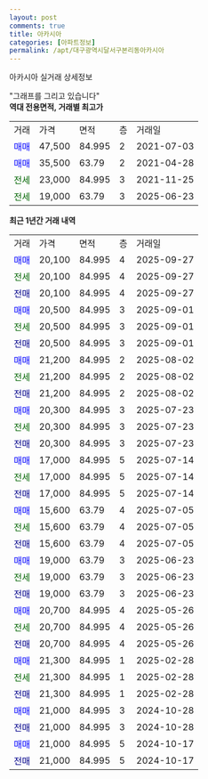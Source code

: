 ```yaml
---
layout: post
comments: true
title: 아카시아
categories: [아파트정보]
permalink: /apt/대구광역시달서구본리동아카시아
---
```


아카시아 실거래 상세정보

<script type="text/javascript">
  google.charts.load('current', {'packages':['line', 'corechart']});
  google.charts.setOnLoadCallback(drawChart);

  function drawChart() {
    var data = new google.visualization.DataTable();
    data.addColumn('date', '거래일');
    data.addColumn('number', "매매");
    data.addColumn('number', "전세");
    data.addColumn('number', "전매");

    data.addRows([[new Date(Date.parse("2025-09-27")), 20100, null, null], [new Date(Date.parse("2025-09-27")), null, 20100, null], [new Date(Date.parse("2025-09-27")), null, null, 20100], [new Date(Date.parse("2025-09-01")), 20500, null, null], [new Date(Date.parse("2025-09-01")), null, 20500, null], [new Date(Date.parse("2025-09-01")), null, null, 20500], [new Date(Date.parse("2025-08-02")), 21200, null, null], [new Date(Date.parse("2025-08-02")), null, 21200, null], [new Date(Date.parse("2025-08-02")), null, null, 21200], [new Date(Date.parse("2025-07-23")), 20300, null, null], [new Date(Date.parse("2025-07-23")), null, 20300, null], [new Date(Date.parse("2025-07-23")), null, null, 20300], [new Date(Date.parse("2025-07-14")), 17000, null, null], [new Date(Date.parse("2025-07-14")), null, 17000, null], [new Date(Date.parse("2025-07-14")), null, null, 17000], [new Date(Date.parse("2025-07-05")), 15600, null, null], [new Date(Date.parse("2025-07-05")), null, 15600, null], [new Date(Date.parse("2025-07-05")), null, null, 15600], [new Date(Date.parse("2025-06-23")), 19000, null, null], [new Date(Date.parse("2025-06-23")), null, 19000, null], [new Date(Date.parse("2025-06-23")), null, null, 19000], [new Date(Date.parse("2025-05-26")), 20700, null, null], [new Date(Date.parse("2025-05-26")), null, 20700, null], [new Date(Date.parse("2025-05-26")), null, null, 20700], [new Date(Date.parse("2025-02-28")), 21300, null, null], [new Date(Date.parse("2025-02-28")), null, 21300, null], [new Date(Date.parse("2025-02-28")), null, null, 21300], [new Date(Date.parse("2024-10-28")), 21000, null, null], [new Date(Date.parse("2024-10-28")), null, null, 21000], [new Date(Date.parse("2024-10-17")), 21000, null, null], [new Date(Date.parse("2024-10-17")), null, null, 21000]]);

    var options = {
      hAxis: {
        format: 'yyyy/MM/dd'
      },    
      lineWidth: 0,
      pointsVisible: true,    
      title: '최근 1년간 유형별 실거래가 분포',
      legend: { position: 'bottom' }
    };

    var formatter = new google.visualization.NumberFormat({pattern:'###,###'} );
    formatter.format(data, 1);
    formatter.format(data, 2);
    
    setTimeout(function() {
        var chart = new google.visualization.LineChart(document.getElementById('columnchart_material'));
        chart.draw(data, (options));
        document.getElementById('loading').style.display = 'none';
    }, 200);
  }
</script>


<div id="loading" style="z-index:20; display: block; margin-left: 0px">"그래프를 그리고 있습니다"</div>
<div id="columnchart_material" style="width: 95%; margin-left: 0px; display: block"></div>
<!-- contents start -->
<b>역대 전용면적, 거래별 최고가</b>
<table class="sortable">
    <tr>
      <td>거래</td>
      <td>가격</td>
      <td>면적</td>
      <td>층</td>
      <td>거래일</td>
    </tr>
        <tr>
          <td><a style="color: blue">매매</a></td>
          <td>47,500</td>
          <td>84.995</td>
          <td>2</td>
          <td>2021-07-03</td>
        </tr>            <tr>
          <td><a style="color: blue">매매</a></td>
          <td>35,500</td>
          <td>63.79</td>
          <td>2</td>
          <td>2021-04-28</td>
        </tr>        
        <tr>
              <td><a style="color: darkgreen">전세</a></td>
              <td>23,000</td>
              <td>84.995</td>
              <td>3</td>
              <td>2021-11-25</td>
            </tr>            <tr>
              <td><a style="color: darkgreen">전세</a></td>
              <td>19,000</td>
              <td>63.79</td>
              <td>3</td>
              <td>2025-06-23</td>
            </tr>        
    
</table>

<b>최근 1년간 거래 내역</b>

<table class="sortable">
    <tr>
      <td>거래</td>
      <td>가격</td>
      <td>면적</td>
      <td>층</td>
      <td>거래일</td>
    </tr>
    <tr>
      <td><a style="color: blue">매매</a></td>
      <td>20,100</td>
      <td>84.995</td>
      <td>4</td>
      <td>2025-09-27</td>
    </tr>          <tr>
      <td><a style="color: darkgreen">전세</a></td>
      <td>20,100</td>
      <td>84.995</td>
      <td>4</td>
      <td>2025-09-27</td>
    </tr>          <tr>
      <td><a style="color: darkblue">전매</a></td>
      <td>20,100</td>
      <td>84.995</td>
      <td>4</td>
      <td>2025-09-27</td>
    </tr>          <tr>
      <td><a style="color: blue">매매</a></td>
      <td>20,500</td>
      <td>84.995</td>
      <td>3</td>
      <td>2025-09-01</td>
    </tr>          <tr>
      <td><a style="color: darkgreen">전세</a></td>
      <td>20,500</td>
      <td>84.995</td>
      <td>3</td>
      <td>2025-09-01</td>
    </tr>          <tr>
      <td><a style="color: darkblue">전매</a></td>
      <td>20,500</td>
      <td>84.995</td>
      <td>3</td>
      <td>2025-09-01</td>
    </tr>          <tr>
      <td><a style="color: blue">매매</a></td>
      <td>21,200</td>
      <td>84.995</td>
      <td>2</td>
      <td>2025-08-02</td>
    </tr>          <tr>
      <td><a style="color: darkgreen">전세</a></td>
      <td>21,200</td>
      <td>84.995</td>
      <td>2</td>
      <td>2025-08-02</td>
    </tr>          <tr>
      <td><a style="color: darkblue">전매</a></td>
      <td>21,200</td>
      <td>84.995</td>
      <td>2</td>
      <td>2025-08-02</td>
    </tr>          <tr>
      <td><a style="color: blue">매매</a></td>
      <td>20,300</td>
      <td>84.995</td>
      <td>3</td>
      <td>2025-07-23</td>
    </tr>          <tr>
      <td><a style="color: darkgreen">전세</a></td>
      <td>20,300</td>
      <td>84.995</td>
      <td>3</td>
      <td>2025-07-23</td>
    </tr>          <tr>
      <td><a style="color: darkblue">전매</a></td>
      <td>20,300</td>
      <td>84.995</td>
      <td>3</td>
      <td>2025-07-23</td>
    </tr>          <tr>
      <td><a style="color: blue">매매</a></td>
      <td>17,000</td>
      <td>84.995</td>
      <td>5</td>
      <td>2025-07-14</td>
    </tr>          <tr>
      <td><a style="color: darkgreen">전세</a></td>
      <td>17,000</td>
      <td>84.995</td>
      <td>5</td>
      <td>2025-07-14</td>
    </tr>          <tr>
      <td><a style="color: darkblue">전매</a></td>
      <td>17,000</td>
      <td>84.995</td>
      <td>5</td>
      <td>2025-07-14</td>
    </tr>          <tr>
      <td><a style="color: blue">매매</a></td>
      <td>15,600</td>
      <td>63.79</td>
      <td>4</td>
      <td>2025-07-05</td>
    </tr>          <tr>
      <td><a style="color: darkgreen">전세</a></td>
      <td>15,600</td>
      <td>63.79</td>
      <td>4</td>
      <td>2025-07-05</td>
    </tr>          <tr>
      <td><a style="color: darkblue">전매</a></td>
      <td>15,600</td>
      <td>63.79</td>
      <td>4</td>
      <td>2025-07-05</td>
    </tr>          <tr>
      <td><a style="color: blue">매매</a></td>
      <td>19,000</td>
      <td>63.79</td>
      <td>3</td>
      <td>2025-06-23</td>
    </tr>          <tr>
      <td><a style="color: darkgreen">전세</a></td>
      <td>19,000</td>
      <td>63.79</td>
      <td>3</td>
      <td>2025-06-23</td>
    </tr>          <tr>
      <td><a style="color: darkblue">전매</a></td>
      <td>19,000</td>
      <td>63.79</td>
      <td>3</td>
      <td>2025-06-23</td>
    </tr>          <tr>
      <td><a style="color: blue">매매</a></td>
      <td>20,700</td>
      <td>84.995</td>
      <td>4</td>
      <td>2025-05-26</td>
    </tr>          <tr>
      <td><a style="color: darkgreen">전세</a></td>
      <td>20,700</td>
      <td>84.995</td>
      <td>4</td>
      <td>2025-05-26</td>
    </tr>          <tr>
      <td><a style="color: darkblue">전매</a></td>
      <td>20,700</td>
      <td>84.995</td>
      <td>4</td>
      <td>2025-05-26</td>
    </tr>          <tr>
      <td><a style="color: blue">매매</a></td>
      <td>21,300</td>
      <td>84.995</td>
      <td>1</td>
      <td>2025-02-28</td>
    </tr>          <tr>
      <td><a style="color: darkgreen">전세</a></td>
      <td>21,300</td>
      <td>84.995</td>
      <td>1</td>
      <td>2025-02-28</td>
    </tr>          <tr>
      <td><a style="color: darkblue">전매</a></td>
      <td>21,300</td>
      <td>84.995</td>
      <td>1</td>
      <td>2025-02-28</td>
    </tr>          <tr>
      <td><a style="color: blue">매매</a></td>
      <td>21,000</td>
      <td>84.995</td>
      <td>3</td>
      <td>2024-10-28</td>
    </tr>          <tr>
      <td><a style="color: darkblue">전매</a></td>
      <td>21,000</td>
      <td>84.995</td>
      <td>3</td>
      <td>2024-10-28</td>
    </tr>          <tr>
      <td><a style="color: blue">매매</a></td>
      <td>21,000</td>
      <td>84.995</td>
      <td>5</td>
      <td>2024-10-17</td>
    </tr>          <tr>
      <td><a style="color: darkblue">전매</a></td>
      <td>21,000</td>
      <td>84.995</td>
      <td>5</td>
      <td>2024-10-17</td>
    </tr>      </table>
<!-- contents end -->    


